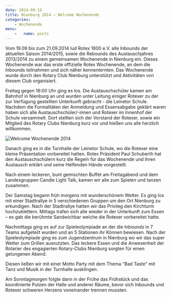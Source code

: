 ```yaml
---
date: 2014-09-15
title: Nienburg 2014 – Welcome Wochenende
categories:
    - Wochenende
menu:
    -   name: posts
---
```


Vom 19.09 bis zum 21.09.2014 lud Rotex 1800 e.V. alle Inbounds der aktuellen
Saison 2014/2015, sowie die Rebounds des Austauschjahres 2013/2014 zu einem
gemeinsamen Wochenende in Nienburg ein. Dieses Wochenende war das erste
offizielle Rotex Wochenende, an dem die Inbounds teilnahmen und sich näher
kennenlernten. Das Wochenende wurde durch den Rotary Club Nienburg unterstützt
und Aktivitäten von diesem Club organisiert.

Freitag gegen 16:00 Uhr ging es los. Die Austauschschüler kamen am Bahnhof in
Nienburg an und wurden unter Leitung einiger Rotexer zu der zur Verfügung
gestellten Unterkunft gebracht - die Leinetor Schule. Nachdem die Formalitäten
der Anmeldung und Essensabgabe geklärt waren haben sich alle
Austauschschüler/-innen und Rotexer im Innenhof der Schule versammelt. Dort
stellten sich der Vorstand der Rotexer, sowie ein Mitglied des Rotary Clubs
Nienburg kurz vor und hießen uns alle herzlich willkommen.

![Welcome Wochenende 2014](/images/2014-nienburg.jpg)

Danach ging es in die Turnhalle der Leinetor Schule, wo die Rotexer eine kleine
Präsentation vorbereitet hatten. Rotex Präsident Paul Schuberth hat den
Austauschschülern kurz die Regeln für das Wochenende und ihren Austausch
erklärt und seine Helfenden Hände vorgestellt.

Nach einem leckeren, bunt gemischten Buffet am Freitagabend und dem
Landesgruppen Candle Light Talk, kamen wir alle zum Spielen und tanzen zusammen.

Der Samstag begann früh morgens mit wunderschönem Wetter. Es ging los mit einer
Stadtrallye in 5 verschiedenen Gruppen um den Ort Nienburg zu erkundigen. Nach
der Stadtrallye hatten wir das Privileg den Kirchturm hochzuklettern. Mittags
trafen sich alle wieder in der Unterkunft zum Essen – es gab die berühmte
Sandwichbar welche die Rotexer vorbereitet hatte.

Nachmittags ging es auf zur Spieleolympiade an der die Inbounds in 7 Teams
aufgeteilt wurden und an 5 Stationen ihr Können bewiesen. Nach der
Spieleolympiade ging es zum Jugendzentrum in Nienburg wo wir das super Wetter
zum Grillen ausnutzten. Das leckere Essen und die Anwesenheit der Rotarier des
engagierten Rotary-Clubs Nienburg sorgten für einen gelungenen Abend.

Diesen ließen wir mit einer Motto Party mit dem Thema "Bad Taste" mit Tanz und
Musik in der Turnhalle ausklingen.

Am Sonntagmorgen folgte dann in der Frühe das Frühstück und das koordinierte
Putzen der Halle und anderer Räume, bevor sich Inbounds und Rotexer schweren
Herzens voneinander trennen mussten.
